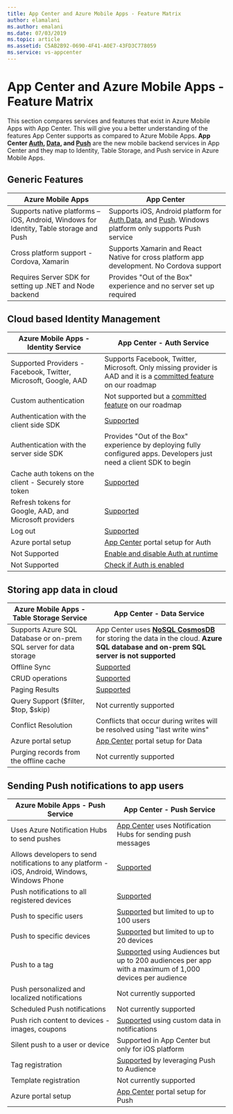 ```yaml
---
title: App Center and Azure Mobile Apps - Feature Matrix
author: elamalani
ms.author: emalani
ms.date: 07/03/2019
ms.topic: article
ms.assetid: C5AB2B92-0690-4F41-A0E7-43FD3C778059
ms.service: vs-appcenter
---
```


# App Center and Azure Mobile Apps - Feature Matrix

This section compares services and features that exist in Azure Mobile Apps with App Center. This will give you a better understanding of the features App Center supports as compared to Azure Mobile Apps. **App Center [Auth](https://aka.ms/appcenterauth), [Data](https://aka.ms/appcenterauth), and [Push](https://docs.microsoft.com/en-us/appcenter/push/)** are the new mobile backend services in App Center and they map to Identity, Table Storage, and Push service in Azure Mobile Apps.

## **Generic Features**

|                     Azure Mobile Apps                                              |                                             App Center                     |
|------------------------------------------------------------------------------------|----------------------------------------------------------------------------|
| Supports native platforms – iOS, Android, Windows for Identity, Table storage and Push | Supports iOS, Android platform for [Auth](https://aka.ms/appcenterauth),[Data](https://aka.ms/appcenterdata), and [Push](https://docs.microsoft.com/en-us/appcenter/push/). Windows platform only supports Push service|
| Cross platform support - Cordova, Xamarin  | Supports Xamarin and React Native for cross platform app development. No Cordova support |                             
| Requires Server SDK for setting up .NET and Node backend | Provides "Out of the Box" experience and no server set up required |

##  **Cloud based Identity Management**

|                  Azure Mobile Apps - Identity Service                                  |                                    App Center - Auth Service            |
|------------------------------------------------------------------------------------|----------------------------------------------------------------------------|
| Supported Providers - Facebook, Twitter, Microsoft, Google, AAD | Supports Facebook, Twitter, Microsoft. Only missing provider is AAD and it is a [committed feature](https://github.com/Microsoft/appcenter/wiki/Roadmap#auth) on our roadmap|
| Custom authentication | Not supported but a [committed feature](https://github.com/Microsoft/appcenter/wiki/Roadmap#auth) on our roadmap|                             
| Authentication with the client side SDK | [Supported](https://docs.microsoft.com/en-us/appcenter/auth/getting-started) |
| Authentication with the server side SDK | Provides "Out of the Box" experience by deploying fully configured apps. Developers just need a client SDK to begin |
| Cache auth tokens on the client - Securely store token | [Supported](https://docs.microsoft.com/en-us/appcenter/sdk/auth/android#get-access-token-and-id-token) |
| Refresh tokens for Google, AAD, and Microsoft providers |[Supported](https://docs.microsoft.com/en-us/appcenter/sdk/auth/android#get-access-token-and-id-token) |
| Log out | [Supported](https://docs.microsoft.com/en-us/appcenter/sdk/auth/android#sign-out) |
| Azure portal setup | [App Center](https://appcenter.ms) portal setup for Auth |
| Not Supported | [Enable and disable Auth at runtime](https://docs.microsoft.com/en-us/appcenter/sdk/auth/android#enable-or-disable-app-center-auth-at-runtime) |
| Not Supported | [Check if Auth is enabled](https://docs.microsoft.com/en-us/appcenter/sdk/auth/android#check-if-app-center-auth-is-enabled) |


##  **Storing app data in cloud**

|                  Azure Mobile Apps - Table Storage Service                                  |                              App Center - Data Service            |
|------------------------------------------------------------------------------------|----------------------------------------------------------------------------|
| Supports Azure SQL Database or on-prem SQL server for data storage | App Center uses **[NoSQL CosmosDB](https://appcenter.ms)** for storing the data in the cloud. **Azure SQL database and on-prem SQL server is not supported** |
| Offline Sync| [Supported](https://docs.microsoft.com/en-us/appcenter/data/#offline) |
| CRUD operations | [Supported](https://docs.microsoft.com/en-us/appcenter/sdk/data/android) |
| Paging Results | [Supported](https://docs.microsoft.com/en-us/appcenter/sdk/data/android#pagination) |
| Query Support ($filter, $top, $skip)| Not currently supported |
| Conflict Resolution | Conflicts that occur during writes will be resolved using "last write wins" |
| Azure portal setup | [App Center](https://docs.microsoft.com/en-us/appcenter/data/getting-started) portal setup for Data |
| Purging records from the offline cache | Not currently supported |


##  **Sending Push notifications to app users**

|                  Azure Mobile Apps - Push Service                                  |                              App Center - Push Service            |
|------------------------------------------------------------------------------------|-------------------------------------------------------------------|
| Uses Azure Notification Hubs to send pushes | [App Center](https://docs.microsoft.com/en-us/appcenter/push/) uses Notification Hubs for sending push messages |
| Allows developers to send notifications to any platform - iOS, Android, Windows, Windows Phone | [Supported](https://docs.microsoft.com/en-us/appcenter/push/app-config) |
| Push notifications to all registered devices | [Supported](https://docs.microsoft.com/en-us/appcenter/push/send-notification#target) |
| Push to specific users | [Supported](https://docs.microsoft.com/en-us/appcenter/push/push-to-user) but limited to up to 100 users |
| Push to specific devices | [Supported](https://docs.microsoft.com/en-us/appcenter/push/send-notification#target) but limited to up to 20 devices |
| Push to a tag | [Supported](https://docs.microsoft.com/en-us/appcenter/push/send-notification#audiences) using Audiences but up to 200 audiences per app with a maximum of 1,000 devices per audience |
| Push personalized and localized notifications | Not currently supported |
| Scheduled Push notifications | Not currently supported |
| Push rich content to devices - images, coupons | [Supported](https://docs.microsoft.com/en-us/appcenter/sdk/push/android#custom-data-in-your-notifications) using custom data in notifications |
| Silent push to a user or device | Supported in App Center but only for iOS platform |
| Tag registration | [Supported](https://docs.microsoft.com/en-us/appcenter/push/send-notification#audiences) by leveraging Push to Audience |
| Template registration | Not currently supported |
| Azure portal setup | [App Center](https://docs.microsoft.com/en-us/appcenter/push/service-config) portal setup for Push |
